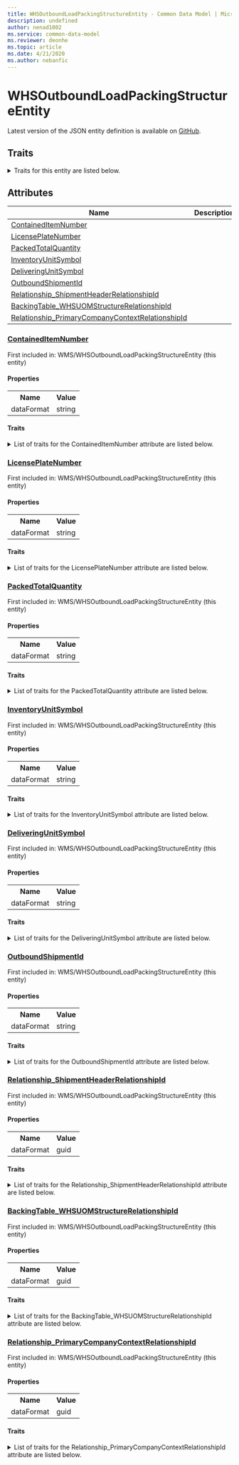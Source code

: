 ```yaml
---
title: WHSOutboundLoadPackingStructureEntity - Common Data Model | Microsoft Docs
description: undefined
author: nenad1002
ms.service: common-data-model
ms.reviewer: deonhe
ms.topic: article
ms.date: 4/21/2020
ms.author: nebanfic
---
```


# WHSOutboundLoadPackingStructureEntity

  
 Latest version of the JSON entity definition is available on <a href="https://github.com/Microsoft/CDM/tree/master/schemaDocuments/core/operationsCommon/Entities/SupplyChain/WMS/WHSOutboundLoadPackingStructureEntity.cdm.json" target="_blank">GitHub</a>.  

## Traits

<details>
<summary>Traits for this entity are listed below.  
</summary>

**is.CDM.entityVersion**  
  <table><tr><th>Parameter</th><th>Value</th><th>Data type</th><th>Explanation</th></tr><tr><td>versionNumber</td><td>"1.0.0"</td><td>string</td><td>semantic version number of the entity</td></tr></table>

**is.application.releaseVersion**  
  <table><tr><th>Parameter</th><th>Value</th><th>Data type</th><th>Explanation</th></tr><tr><td>releaseVersion</td><td>"10.0.13.0"</td><td>string</td><td>semantic version number of the application introducing this entity</td></tr></table>

</details>

## Attributes

|Name|Description|First Included in Instance|
|---|---|---|
|[ContainedItemNumber](#ContainedItemNumber)||<a href="WHSOutboundLoadPackingStructureEntity.md" target="_blank">WMS/WHSOutboundLoadPackingStructureEntity</a>|
|[LicensePlateNumber](#LicensePlateNumber)||<a href="WHSOutboundLoadPackingStructureEntity.md" target="_blank">WMS/WHSOutboundLoadPackingStructureEntity</a>|
|[PackedTotalQuantity](#PackedTotalQuantity)||<a href="WHSOutboundLoadPackingStructureEntity.md" target="_blank">WMS/WHSOutboundLoadPackingStructureEntity</a>|
|[InventoryUnitSymbol](#InventoryUnitSymbol)||<a href="WHSOutboundLoadPackingStructureEntity.md" target="_blank">WMS/WHSOutboundLoadPackingStructureEntity</a>|
|[DeliveringUnitSymbol](#DeliveringUnitSymbol)||<a href="WHSOutboundLoadPackingStructureEntity.md" target="_blank">WMS/WHSOutboundLoadPackingStructureEntity</a>|
|[OutboundShipmentId](#OutboundShipmentId)||<a href="WHSOutboundLoadPackingStructureEntity.md" target="_blank">WMS/WHSOutboundLoadPackingStructureEntity</a>|
|[Relationship_ShipmentHeaderRelationshipId](#Relationship_ShipmentHeaderRelationshipId)||<a href="WHSOutboundLoadPackingStructureEntity.md" target="_blank">WMS/WHSOutboundLoadPackingStructureEntity</a>|
|[BackingTable_WHSUOMStructureRelationshipId](#BackingTable_WHSUOMStructureRelationshipId)||<a href="WHSOutboundLoadPackingStructureEntity.md" target="_blank">WMS/WHSOutboundLoadPackingStructureEntity</a>|
|[Relationship_PrimaryCompanyContextRelationshipId](#Relationship_PrimaryCompanyContextRelationshipId)||<a href="WHSOutboundLoadPackingStructureEntity.md" target="_blank">WMS/WHSOutboundLoadPackingStructureEntity</a>|

### <a href=#ContainedItemNumber name="ContainedItemNumber">ContainedItemNumber</a>

First included in: WMS/WHSOutboundLoadPackingStructureEntity (this entity)  

#### Properties

<table><tr><th>Name</th><th>Value</th></tr><tr><td>dataFormat</td><td>string</td></tr></table>

#### Traits

<details>
<summary>List of traits for the ContainedItemNumber attribute are listed below.</summary>

**is.dataFormat.character**  
**is.dataFormat.big**  
**is.dataFormat.array**  
**is.dataFormat.character**  
**is.dataFormat.array**  
</details>

### <a href=#LicensePlateNumber name="LicensePlateNumber">LicensePlateNumber</a>

First included in: WMS/WHSOutboundLoadPackingStructureEntity (this entity)  

#### Properties

<table><tr><th>Name</th><th>Value</th></tr><tr><td>dataFormat</td><td>string</td></tr></table>

#### Traits

<details>
<summary>List of traits for the LicensePlateNumber attribute are listed below.</summary>

**is.dataFormat.character**  
**is.dataFormat.big**  
**is.dataFormat.array**  
**is.dataFormat.character**  
**is.dataFormat.array**  
</details>

### <a href=#PackedTotalQuantity name="PackedTotalQuantity">PackedTotalQuantity</a>

First included in: WMS/WHSOutboundLoadPackingStructureEntity (this entity)  

#### Properties

<table><tr><th>Name</th><th>Value</th></tr><tr><td>dataFormat</td><td>string</td></tr></table>

#### Traits

<details>
<summary>List of traits for the PackedTotalQuantity attribute are listed below.</summary>

**is.dataFormat.character**  
**is.dataFormat.big**  
**is.dataFormat.array**  
**is.dataFormat.character**  
**is.dataFormat.array**  
</details>

### <a href=#InventoryUnitSymbol name="InventoryUnitSymbol">InventoryUnitSymbol</a>

First included in: WMS/WHSOutboundLoadPackingStructureEntity (this entity)  

#### Properties

<table><tr><th>Name</th><th>Value</th></tr><tr><td>dataFormat</td><td>string</td></tr></table>

#### Traits

<details>
<summary>List of traits for the InventoryUnitSymbol attribute are listed below.</summary>

**is.dataFormat.character**  
**is.dataFormat.big**  
**is.dataFormat.array**  
**is.dataFormat.character**  
**is.dataFormat.array**  
</details>

### <a href=#DeliveringUnitSymbol name="DeliveringUnitSymbol">DeliveringUnitSymbol</a>

First included in: WMS/WHSOutboundLoadPackingStructureEntity (this entity)  

#### Properties

<table><tr><th>Name</th><th>Value</th></tr><tr><td>dataFormat</td><td>string</td></tr></table>

#### Traits

<details>
<summary>List of traits for the DeliveringUnitSymbol attribute are listed below.</summary>

**is.dataFormat.character**  
**is.dataFormat.big**  
**is.dataFormat.array**  
**is.dataFormat.character**  
**is.dataFormat.array**  
</details>

### <a href=#OutboundShipmentId name="OutboundShipmentId">OutboundShipmentId</a>

First included in: WMS/WHSOutboundLoadPackingStructureEntity (this entity)  

#### Properties

<table><tr><th>Name</th><th>Value</th></tr><tr><td>dataFormat</td><td>string</td></tr></table>

#### Traits

<details>
<summary>List of traits for the OutboundShipmentId attribute are listed below.</summary>

**is.dataFormat.character**  
**is.dataFormat.big**  
**is.dataFormat.array**  
**is.dataFormat.character**  
**is.dataFormat.array**  
</details>

### <a href=#Relationship_ShipmentHeaderRelationshipId name="Relationship_ShipmentHeaderRelationshipId">Relationship_ShipmentHeaderRelationshipId</a>

First included in: WMS/WHSOutboundLoadPackingStructureEntity (this entity)  

#### Properties

<table><tr><th>Name</th><th>Value</th></tr><tr><td>dataFormat</td><td>guid</td></tr></table>

#### Traits

<details>
<summary>List of traits for the Relationship_ShipmentHeaderRelationshipId attribute are listed below.</summary>

**is.dataFormat.character**  
**is.dataFormat.big**  
**is.dataFormat.array**  
**is.dataFormat.guid**  
**means.identity.entityId**  
**is.linkedEntity.identifier**  
Marks the attribute(s) that hold foreign key references to a linked (used as an attribute) entity. This attribute is added to the resolved entity to enumerate the referenced entities.  <table><tr><th>Parameter</th><th>Value</th><th>Data type</th><th>Explanation</th></tr><tr><td>entityReferences</td><td>empty table</td><td>entity</td><td>a reference to the constant entity holding the list of entity references</td></tr></table>

**is.dataFormat.guid**  
**is.dataFormat.character**  
**is.dataFormat.array**  
</details>

### <a href=#BackingTable_WHSUOMStructureRelationshipId name="BackingTable_WHSUOMStructureRelationshipId">BackingTable_WHSUOMStructureRelationshipId</a>

First included in: WMS/WHSOutboundLoadPackingStructureEntity (this entity)  

#### Properties

<table><tr><th>Name</th><th>Value</th></tr><tr><td>dataFormat</td><td>guid</td></tr></table>

#### Traits

<details>
<summary>List of traits for the BackingTable_WHSUOMStructureRelationshipId attribute are listed below.</summary>

**is.dataFormat.character**  
**is.dataFormat.big**  
**is.dataFormat.array**  
**is.dataFormat.guid**  
**means.identity.entityId**  
**is.linkedEntity.identifier**  
Marks the attribute(s) that hold foreign key references to a linked (used as an attribute) entity. This attribute is added to the resolved entity to enumerate the referenced entities.  <table><tr><th>Parameter</th><th>Value</th><th>Data type</th><th>Explanation</th></tr><tr><td>entityReferences</td><td><table><tr><th>entityReference</th><th>attributeReference</th></tr><tr><td><a href="../../../Tables/SupplyChain/Inventory/Group/WHSUOMStructure.md" target="_blank">/core/operationsCommon/Tables/SupplyChain/Inventory/Group/WHSUOMStructure.cdm.json/WHSUOMStructure</a></td><td><a href="../../../Tables/SupplyChain/Inventory/Group/WHSUOMStructure.md#RecId" target="_blank">RecId</a></td></tr></table></td><td>entity</td><td>a reference to the constant entity holding the list of entity references</td></tr></table>

**is.dataFormat.guid**  
**is.dataFormat.character**  
**is.dataFormat.array**  
</details>

### <a href=#Relationship_PrimaryCompanyContextRelationshipId name="Relationship_PrimaryCompanyContextRelationshipId">Relationship_PrimaryCompanyContextRelationshipId</a>

First included in: WMS/WHSOutboundLoadPackingStructureEntity (this entity)  

#### Properties

<table><tr><th>Name</th><th>Value</th></tr><tr><td>dataFormat</td><td>guid</td></tr></table>

#### Traits

<details>
<summary>List of traits for the Relationship_PrimaryCompanyContextRelationshipId attribute are listed below.</summary>

**is.dataFormat.character**  
**is.dataFormat.big**  
**is.dataFormat.array**  
**is.dataFormat.guid**  
**means.identity.entityId**  
**is.linkedEntity.identifier**  
Marks the attribute(s) that hold foreign key references to a linked (used as an attribute) entity. This attribute is added to the resolved entity to enumerate the referenced entities.  <table><tr><th>Parameter</th><th>Value</th><th>Data type</th><th>Explanation</th></tr><tr><td>entityReferences</td><td><table><tr><th>entityReference</th><th>attributeReference</th></tr><tr><td><a href="../../../Tables/Finance/Ledger/Main/CompanyInfo.md" target="_blank">/core/operationsCommon/Tables/Finance/Ledger/Main/CompanyInfo.cdm.json/CompanyInfo</a></td><td><a href="../../../Tables/Finance/Ledger/Main/CompanyInfo.md#RecId" target="_blank">RecId</a></td></tr></table></td><td>entity</td><td>a reference to the constant entity holding the list of entity references</td></tr></table>

**is.dataFormat.guid**  
**is.dataFormat.character**  
**is.dataFormat.array**  
</details>
